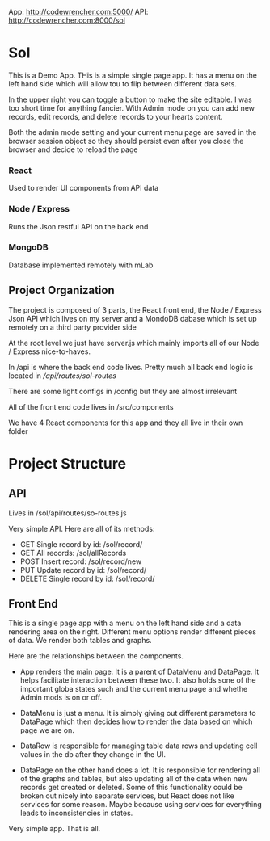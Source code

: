 App: http://codewrencher.com:5000/
API: http://codewrencher.com:8000/sol

Sol
=========================
This is a Demo App. THis is a simple single page app. It has a menu on the left hand side which will allow tou to flip between different data sets.

In the upper right you can toggle a button to make the site editable. I was too short time for anything fancier. With Admin mode on you can add new records, edit records, and delete records to your hearts content.

Both the admin mode setting and your current menu page are saved in the browser session object so they should persist even after you close the browser and decide to reload the page

### React
Used to render UI components from API data

### Node / Express
Runs the Json restful API on the back end

### MongoDB
Database implemented remotely with mLab

## Project Organization
The project is composed of 3 parts, the React front end, the Node / Express Json API which lives on my server and a MondoDB dabase which is set up remotely on a third party provider side

At the root level we just have server.js which mainly imports all of our Node / Express nice-to-haves.

In /api is where the back end code lives. Pretty much all back end logic is located in */api/routes/sol-routes*

There are some light configs in /config but they are almost irrelevant

All of the front end code lives in /src/components

We have 4 React components for this app and they all live in their own folder 

# Project Structure

## API
Lives in /sol/api/routes/so-routes.js

Very simple API. Here are all of its methods:

- GET Single record by id:     /sol/record/<id>
- GET All records:             /sol/allRecords
- POST Insert record:          /sol/record/new
- PUT Update record by id:     /sol/record/<id>
- DELETE Single record by id:  /sol/record/<id>

## Front End
This is a single page app with a menu on the left hand side and a data rendering area on the right.
Different menu options render different pieces of data.
We render both tables and graphs.

Here are the relationships between the components.
- App renders the main page. It is a parent of DataMenu and DataPage. It helps facilitate interaction between these two. It also holds sone of the important globa states such and the current menu page and whethe Admin mods is on or off.

- DataMenu is just a menu. It is simply giving out different parameters to DataPage which then decides how to render the data based on which page we are on.

- DataRow is responsible for managing table data rows and updating cell values in the db after they change in the UI.

- DataPage on the other hand does a lot. It is responsible for rendering all of the graphs and tables, but also updating all of the data when new records get created or deleted. Some of this functionality could be broken out nicely into separate services, but React does not like services for some reason. Maybe because using services for everything leads to inconsistencies in states.

Very simple app. That is all.



